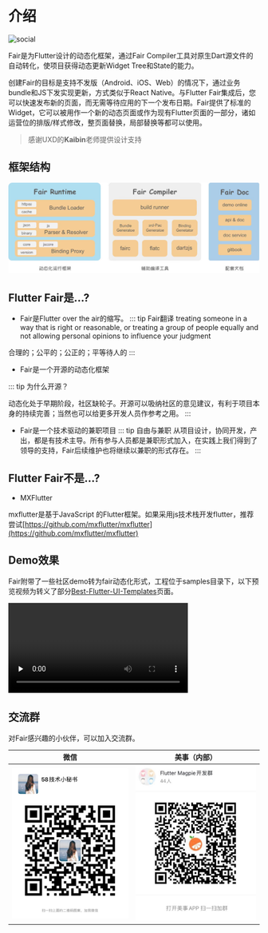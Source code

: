 # 介绍

![social](./assets/social.png)

Fair是为Flutter设计的动态化框架，通过Fair Compiler工具对原生Dart源文件的自动转化，使项目获得动态更新Widget Tree和State的能力。

创建Fair的目标是支持不发版（Android、iOS、Web）的情况下，通过业务bundle和JS下发实现更新，方式类似于React Native。与Flutter Fair集成后，您可以快速发布新的页面，而无需等待应用的下一个发布日期。Fair提供了标准的Widget，它可以被用作一个新的动态页面或作为现有Flutter页面的一部分，诸如运营位的排版/样式修改，整页面替换，局部替换等都可以使用。

> 感谢UXD的**Kaibin**老师提供设计支持

## 框架结构

![fair architecture](./assets/fair.png)

## Flutter Fair是...?
- Fair是Flutter over the air的缩写。
::: tip Fair翻译
treating someone in a way that is right or reasonable, or treating a group of people equally and not allowing personal opinions to influence your judgment

合理的；公平的；公正的；平等待人的
:::

- Fair是一个开源的动态化框架

::: tip 为什么开源？

动态化处于早期阶段，社区缺轮子。开源可以吸纳社区的意见建议，有利于项目本身的持续完善；当然也可以给更多开发人员作参考之用。
:::

- Fair是一个技术驱动的兼职项目
::: tip 自由与兼职
从项目设计，协同开发，产出，都是有技术主导。所有参与人员都是兼职形式加入，在实践上我们得到了领导的支持，Fair后续维护也将继续以兼职的形式存在。
:::

## Flutter Fair不是...?

* MXFlutter

mxflutter是基于JavaScript 的Flutter框架。如果采用js技术栈开发flutter，推荐尝试[https://github.com/mxflutter/mxflutter](https://github.com/mxflutter/mxflutter)

## Demo效果
Fair附带了一些社区demo转为fair动态化形式，工程位于samples目录下，以下预览视频为转义了部分[Best-Flutter-UI-Templates](https://github.com/mitesh77/Best-Flutter-UI-Templates)页面。

<video width="360" height="auto" loop="loop" controls="" preload="none">
  <source src="/bestui.mp4" type="video/mp4">
  您的浏览器不支持 video 标签。
</video>

## 交流群
对Fair感兴趣的小伙伴，可以加入交流群。

| 微信                         | 美事（内部）                 |
| ---------------------------- | ---------------------------- |
| ![wechat](./assets/weixin.jpeg) | ![meishi](./assets/meishi.jpeg) |